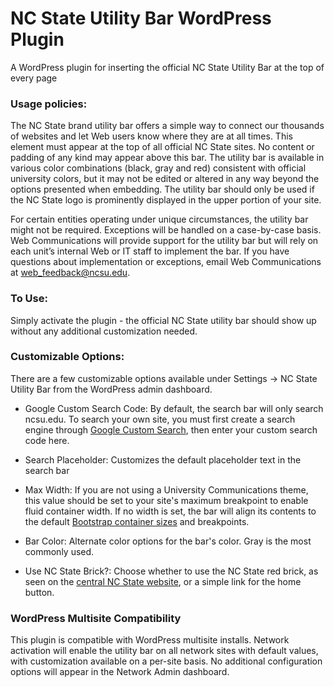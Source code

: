 # NC State Utility Bar WordPress Plugin
A WordPress plugin for inserting the official NC State Utility Bar at the top of every page

### Usage policies:
The NC State brand utility bar offers a simple way to connect our thousands of websites and let Web users know where they are at all times. This element must appear at the top of all official NC State sites. No content or padding of any kind may appear above this bar. The utility bar is available in various color combinations (black, gray and red) consistent with official university colors, but it may not be edited or altered in any way beyond the options presented when embedding. The utility bar should only be used if the NC State logo is prominently displayed in the upper portion of your site.

For certain entities operating under unique circumstances, the utility bar might not be required. Exceptions will be handled on a case-by-case basis. Web Communications will provide support for the utility bar but will rely on each unit’s internal Web or IT staff to implement the bar. If you have questions about implementation or exceptions, email Web Communications at [web_feedback@ncsu.edu](mailto:web_feedback@ncsu.edu).

### To Use:
Simply activate the plugin - the official NC State utility bar should show up without any additional customization needed.

### Customizable Options:
There are a few customizable options available under Settings -> NC State Utility Bar from the WordPress admin dashboard.

* Google Custom Search Code: By default, the search bar will only search ncsu.edu. To search your own site, you must first create a search engine through [Google Custom Search](https://cse.google.com/cse/), then enter your custom search code here.

* Search Placeholder: Customizes the default placeholder text in the search bar

* Max Width: If you are not using a University Communications theme, this value should be set to your site's maximum breakpoint to enable fluid container width. If no width is set, the bar will align its contents to the default [Bootstrap container sizes](https://brand.ncsu.edu/bootstrap/css/#grid-options) and breakpoints.

* Bar Color: Alternate color options for the bar's color. Gray is the most commonly used.

* Use NC State Brick?: Choose whether to use the NC State red brick, as seen on the [central NC State website](https://ncsu.edu), or a simple link for the home button. 

### WordPress Multisite Compatibility
This plugin is compatible with WordPress multisite installs. Network activation will enable the utility bar on all network sites with default values, with customization available on a per-site basis. No additional configuration options will appear in the Network Admin dashboard.
